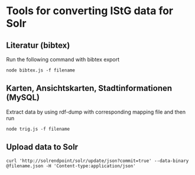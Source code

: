 # Tools for converting IStG data for Solr

## Literatur (bibtex)
Run the following command with bibtex export
```
node bibtex.js -f filename
```

## Karten, Ansichtskarten, Stadtinformationen (MySQL)

Extract data by using rdf-dump with corresponding mapping file and then run
```
node trig.js -f filename
```

## Upload data to Solr
```
curl 'http://solrendpoint/solr/update/json?commit=true' --data-binary @filename.json -H 'Content-type:application/json'
```